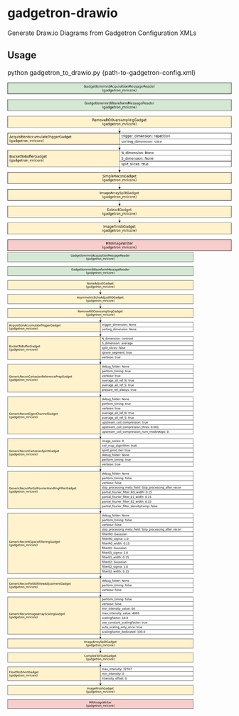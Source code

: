 # gadgetron-drawio
Generate Draw.io Diagrams from Gadgetron Configuration XMLs

## Usage 
python gadgetron_to_drawio.py {path-to-gadgetron-config.xml}

![Diagram for default.xml](examples/default_diagram.png?raw=true "Diagram for default.xml")
![Diagram for Generic_Cartesian_Spirit.xml](examples/Generic_Cartesian_Spirit_diagram.png?raw=true "Diagram for Generic_Cartesian_Spirit.xml")
